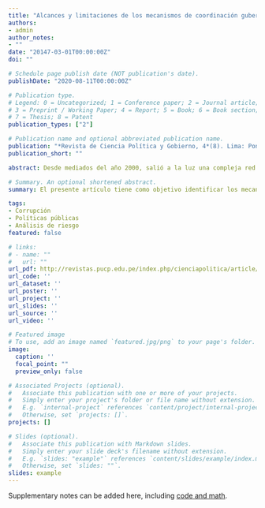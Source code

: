 ```yaml
---
title: "Alcances y limitaciones de los mecanismos de coordinación gubernamental en la política anticorrupción: el caso de la Oficina de Fortalecimiento Ético y Lucha contra la Corrupción en Sunat"
authors:
- admin
author_notes:
- ""
date: "20147-03-01T00:00:00Z"
doi: ""

# Schedule page publish date (NOT publication's date).
publishDate: "2020-08-11T00:00:00Z"

# Publication type.
# Legend: 0 = Uncategorized; 1 = Conference paper; 2 = Journal article;
# 3 = Preprint / Working Paper; 4 = Report; 5 = Book; 6 = Book section;
# 7 = Thesis; 8 = Patent
publication_types: ["2"]

# Publication name and optional abbreviated publication name.
publication: "*Revista de Ciencia Política y Gobierno, 4*(8). Lima: Pontificia Universidad Católica del Perú"
publication_short: ""

abstract: Desde mediados del año 2000, salió a la luz una compleja red de corrupción que capturó a diversas entidades del Estado en la década de 1990, lo que generó el surgimiento de una serie de iniciativas de política vinculadas con la lucha contra la corrupción. Durante ese periodo, la Superintendencia Nacional de Aduanas y de Administración Tributaria (Sunat) fue una de las instituciones que estuvo inmersa en casos de gran corrupción, asimismo se ha constituido como una entidad con alto riesgo en la incidencia de casos de corrupción hasta la actualidad. Por ello, desde 2012 se puso en funcionamiento la Oficina de Fortalecimiento Ético y Lucha contra la Corrupción, la cual tiene por objetivo el desarrollo de acciones de prevención y control de la corrupción dentro de los procesos institucionales de la institución. El presente artículo tiene como objetivo identificar los mecanismos de coordinación gubernamental usados en la implementación de políticas anticorrupción dentro de la Sunat, durante el periodo 2012-2015. Asimismo, se busca describir cuáles fueron las principales limitaciones que se presentaron durante dicho proceso. Según los resultados de la investigación, entre las principales limitaciones se encuentran: (i) la influencia política de la alta dirección durante la investigación de casos de corrupción, (ii) el solapamiento de distintos dispositivos de política anticorrupción, (iii) vacíos dentro del funcionamiento del Órgano de Control Institucional (OCI), (iv) ineficientes sistemas de identificación de riesgos de corrupción, (v) desiguales capacidades técnicas entre las áreas encargadas de la política, (vi) así como limitados recursos logísticos y presupuestales.

# Summary. An optional shortened abstract.
summary: El presente artículo tiene como objetivo identificar los mecanismos de coordinación gubernamental usados en la implementación de políticas anticorrupción dentro de la Sunat, durante el periodo 2012-2015. Asimismo, se busca describir cuáles fueron las principales limitaciones que se presentaron durante dicho proceso.

tags:
- Corrupción
- Políticas públicas
- Análisis de riesgo
featured: false

# links:
# - name: ""
#   url: ""
url_pdf: http://revistas.pucp.edu.pe/index.php/cienciapolitica/article/view/19970/19988
url_code: ''
url_dataset: ''
url_poster: ''
url_project: ''
url_slides: ''
url_source: ''
url_video: ''

# Featured image
# To use, add an image named `featured.jpg/png` to your page's folder. 
image:
  caption: ''
  focal_point: ""
  preview_only: false

# Associated Projects (optional).
#   Associate this publication with one or more of your projects.
#   Simply enter your project's folder or file name without extension.
#   E.g. `internal-project` references `content/project/internal-project/index.md`.
#   Otherwise, set `projects: []`.
projects: []

# Slides (optional).
#   Associate this publication with Markdown slides.
#   Simply enter your slide deck's filename without extension.
#   E.g. `slides: "example"` references `content/slides/example/index.md`.
#   Otherwise, set `slides: ""`.
slides: example
---
```


Supplementary notes can be added here, including [code and math](https://sourcethemes.com/academic/docs/writing-markdown-latex/).
